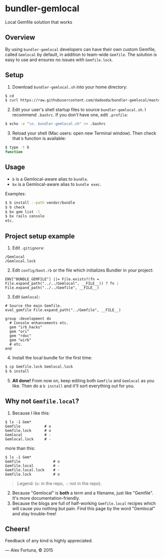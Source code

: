 bundler-gemlocal
================

Local Gemfile solution that works

Overview
--------

By using `bundler-gemlocal` developers can have their own custom Gemfile, called `Gemlocal` by default, in addition to team-wide `Gemfile`. The solution is easy to use and ensures no issues with `Gemfile.lock`.

Setup
-----

1. Download `bundler-gemlocal.sh` into your home directory:

  ```sh
  $ cd
  $ curl https://raw.githubusercontent.com/dadooda/bundler-gemlocal/master/bundler-gemlocal.sh -O
  ```

2. Edit your user's shell startup files to source `bundler-gemlocal.sh`. I recommend `.bashrc`. If you don't have one, edit `.profile`:

  ```sh
  $ echo -e "\n. bundler-gemlocal.sh" >> .bashrc
  ```

3. Reload your shell (Mac users: open new Terminal window). Then check that `b` function is available:

  ```sh
  $ type -t b
  function
  ```

Usage
-----

* `b` is a Gemlocal-aware alias to `bundle`.
* `bx` is a Gemlocal-aware alias to `bundle exec`.

Examples:

```sh
$ b install --path vendor/bundle
$ b check
$ bx gem list -l
$ bx rails console
etc.
```

Project setup example
---------------------

1. Edit `.gitignore`:

  ```
  /Gemlocal
  /Gemlocal.lock 
  ```
  
2. Edit `config/boot.rb` or the file which initializes Bundler in your project:

  ```
  ENV["BUNDLE_GEMFILE"] ||= File.exists?(fn = File.expand_path("../../Gemlocal", __FILE__)) ? fn : File.expand_path("../../Gemfile", __FILE__)
  ```

3. Edit `Gemlocal`:

  ```
  # Source the main Gemfile.
  eval_gemfile File.expand_path("../Gemfile", __FILE__)

  group :development do
    # Console enhancements etc.
    gem "irb_hacks"
    gem "ori"
    gem "rdoc"
    gem "wirb"
    # etc.
  end
  ```

4. Install the local bundle for the first time:

  ```sh
  $ cp Gemfile.lock Gemlocal.lock
  $ b install
  ```

5. **All done!** From now on, keep editing both `Gemfile` and `Gemlocal` as you like. Then do a `b install` and it'll sort everything out for you.

Why not `Gemfile.local`?
------------------------

1. Because I like this:

  ```
  $ ls -1 Gem*
  Gemfile           # o
  Gemfile.lock      # o
  Gemlocal          # -
  Gemlocal.lock     # -
  ```

  more than this:

  ```
  $ ls -1 Gem*
  Gemfile               # o
  Gemfile.local         # -
  Gemfile.local.lock    # -
  Gemfile.lock          # o
  ```

  > Legend: (`o`: in the repo, `-`: not in the repo).

2. Because "Gemlocal" is **both** a term and a filename, just like "Gemfile". It's more documentation-friendly.
3. Because the blogs are full of half-working `Gemfile.local` recipes which will cause you nothing but pain. Find this page by the word "Gemlocal" and stay trouble-free!

Cheers!
-------

Feedback of any kind is highly appreciated.

&mdash; Alex Fortuna, &copy; 2015
